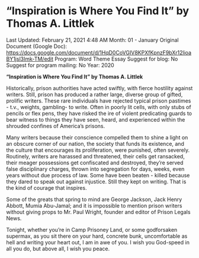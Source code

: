 # “Inspiration is Where You Find It” by Thomas A. Littlek

Last Updated: February 21, 2021 4:48 AM
Month: 01 - January
Original Document (Google Doc): https://docs.google.com/document/d/1HqD0CoVGIV8KPXfKpnzF9bXr12lioaBY1jsl3Imk-TM/edit
Program: Word Theme Essay
Suggest for blog: No
Suggest for program mailing: No
Year: 2020

**“Inspiration is Where You Find It” by Thomas A. Littlek**

Historically, prison authorities have acted swiftly, with fierce hostility against writers. Still, prison has produced a rather large, diverse group of gifted, prolific writers. These rare individuals have rejected typical prison pastimes - t.v., weights, gambling- to write. Often in poorly lit cells, with only stubs of pencils or flex pens, they have risked the ire of violent predicating guards to bear witness to things they have seen, heard, and experienced within the shrouded confines of America’s prisons.

Many writers because their conscience compelled them to shine a light on an obscure corner of our nation, the society that funds its existence, and the culture that encourages its proliferation, were punished, often severely. Routinely, writers are harassed and threatened, their cells get ransacked, their meager possessions get confiscated and destroyed, they’re served false disciplinary charges, thrown into segregation for days, weeks, even years without due process of law. Some have been beaten - killed because they dared to speak out against injustice. Still they kept on writing. That is the kind of courage that inspires.

Some of the greats that spring to mind are George Jackson, Jack Henry Abbott, Mumia Abu-Jamal; and it is impossible to mention prison writers without giving props to Mr. Paul Wright, founder and editor of Prison Legals News.

Tonight, whether you’re in Camp Prisoney Land, or some godforsaken supermax, as you sit there on your hard, concrete bunk, uncomfortable as hell and writing your heart out, I am in awe of you. I wish you God-speed in all you do, but above all, I wish you peace.